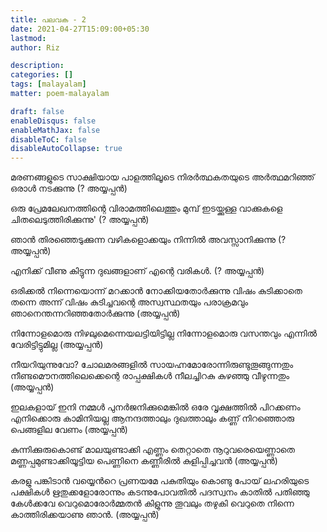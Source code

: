 ```yaml
---
title: പലവക - 2
date: 2021-04-27T15:09:00+05:30
lastmod:
author: Riz

description:
categories: []
tags: [malayalam]
matter: poem-malayalam

draft: false
enableDisqus: false
enableMathJax: false
disableToC: false
disableAutoCollapse: true
---
```


മരണങ്ങളുടെ സാക്ഷിയായ
പാളത്തിലൂടെ നിരര്‍ത്ഥകതയുടെ
അര്‍ത്ഥമറിഞ്ഞ് ഒരാള്‍ നടക്കുന്നു
(? അയ്യ‌പ്പ‌ന്‍)

ഒരു പ്രേമലേഖനത്തിന്റെ
വിരാമത്തിലെത്തും മുമ്പ്
ഇടയ്ക്കുള്ള വാക്കുകളെ ചിതലെടുത്തിരിക്കുന്നു'
(? അയ്യ‌പ്പ‌ന്‍)

ഞാൻ തിരഞ്ഞെടുക്കുന്ന വഴികളൊക്കയും
നിന്നിൽ അവസ്സാനിക്കുന്നു
(? അയ്യ‌പ്പ‌ന്‍)

എനിക്ക് വീണു കിട്ടുന്ന ദുഖങ്ങളാണ് എന്റെ വരികള്‍.
(? അയ്യ‌പ്പ‌ന്‍)

ഒരിക്കല്‍ നിന്നെയൊന്ന്
മറക്കാന്‍ നോക്കിയതോര്‍ക്കുന്നു‌
വിഷം കുടിക്കാതെ തന്നെ‌
അന്ന് വിഷം കുടിച്ചവന്റെ
അസ്വ‌സ്ഥതയും പരാക്ര‌മവും
ഞാനെന്തന്നറിഞ്ഞതോര്‍ക്കുന്നു‌
(അയ്യ‌പ്പ‌ന്‍)

നിന്നോ‌ളമൊരു നിഴലുമെന്നെ‌യലട്ടിയിട്ടില്ല‌
നിന്നോ‌ളമൊരു വസന്തവും എന്നില്‍ വേരിട്ടി‌ട്ടു‌മില്ല‌
(അയ്യ‌പ്പ‌ന്‍)

നീയറിയുന്നുവോ? ചോലമരങ്ങളിൽ
സായഹ്നമോരോന്നിരുണ്ടുതൂങ്ങുന്നതും
നീണ്ടമൌനത്തിലെക്കെന്റെ രാപ്പക്ഷികൾ
നീലച്ചിറകു കുഴഞ്ഞു വീഴുന്നതും
(അയ്യ‌പ്പ‌ന്‍)

ഇലകളായ് ഇനി നമ്മള്‍ പുനര്‍ജനിക്കുമെങ്കില്‍
ഒരേ വൃക്ഷത്തില്‍ പിറക്കണം എനിക്കൊരു
കാമിനിയല്ല ആനന്ദത്താലും ദുഖത്താലും
കണ്ണ് നിറഞ്ഞൊരു പെങ്ങളില വേണം
(അയ്യ‌പ്പ‌ന്‍)

കുന്നിക്കുരുകൊണ്ട് മാലയുണ്ടാക്കി
എണ്ണം തെറ്റാതെ നൂറുവരെയെണ്ണാതെ
മണ്ണപ്പമുണ്ടാക്കിയൂട്ടിയ പെണ്ണിനെ
കണ്ണീരില്‍ കുളിപ്പിച്ചവന്‍
(അയ്യ‌പ്പ‌ന്‍)

കരളു പങ്കിടാൻ
വയ്യെന്‍റെ പ്രണയമേ
പകുതിയും
കൊണ്ടു പോയ്
ലഹരിയുടെ പക്ഷികൾ
ഋതുക്കളോരോന്നും
കടന്നുപോവതില്‍
പദസ്വനം കാതില്‍
പതിഞ്ഞു കേള്‍ക്കവേ
വെറുമൊരോര്‍മ്മതന്‍
കിളുന്നു തൂവലും തഴുകി
വെറുതെ നിന്നെ
കാത്തിരിക്കയാണു ഞാന്‍.
(അയ്യ‌പ്പ‌ന്‍)
